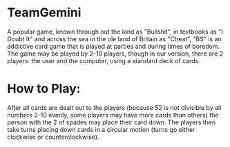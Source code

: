 TeamGemini
==========

A popular game, known through out the land as "Bullshit", in textbooks as "I Doubt It" and across the sea in the ole 
land of Britain as "Cheat", "BS" is an addictive card game that is played at parties and during times of boredom. 
The game may be played by 2-10 players, though in our version, there are 2 players: the user and the computer, using
a standard deck of cards. 

How to Play:
===========
After all cards are dealt out to the players (because 52 is not divisible by all numbers 2-10 evenly, some players
may have more cards than others) the person with the 2 of spades may place their card down. The players then
take turns placing down cards in a circular motion (turns go either clockwise or counterclockwise).
